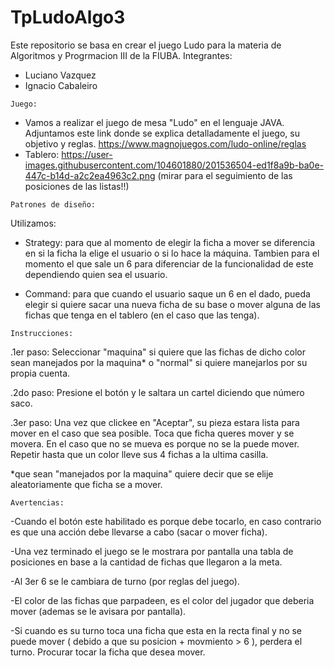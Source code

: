 # TpLudoAlgo3
Este repositorio se basa en crear el juego Ludo para la materia de Algoritmos y Progrmacion III de la FIUBA.
Integrantes: 
- Luciano Vazquez
- Ignacio Cabaleiro


`Juego: `

- Vamos a realizar el juego de mesa "Ludo" en el lenguaje JAVA.
  Adjuntamos este link donde se explica detalladamente el juego, su objetivo y reglas.
  https://www.magnojuegos.com/ludo-online/reglas
- Tablero: https://user-images.githubusercontent.com/104601880/201536504-ed1f8a9b-ba0e-447c-b14d-a2c2ea4963c2.png (mirar para el seguimiento de las posiciones de las listas!!)



`Patrones de diseño:`

Utilizamos:
    
  - Strategy: para que al momento de elegir la ficha a mover se diferencia en si la ficha la elige el usuario o si lo hace la máquina. Tambien para el momento el que sale un 6 para diferenciar de la funcionalidad de este dependiendo quien sea el usuario.
  
  - Command: para que cuando el usuario saque un 6 en el dado, pueda elegir si quiere sacar una nueva ficha de su base o mover alguna de las fichas que tenga en el           tablero (en el caso que las tenga).



   `Instrucciones:`
  
  .1er paso: Seleccionar "maquina" si quiere que las fichas de dicho color sean manejados por la maquina* o "normal" si quiere manejarlos por su propia cuenta.
  
  .2do paso: Presione el botón y le saltara un cartel diciendo que número saco.
  
  .3er paso: Una vez que clickee en "Aceptar", su pieza estara lista para mover en el caso que sea posible. Toca que ficha queres mover y se movera. En el caso que no se mueva es porque no se la puede mover. Repetir hasta que un color lleve sus 4 fichas a la ultima casilla.
  
  *que sean "manejados por la maquina" quiere decir que se elije aleatoriamente que ficha se a mover.
  
  
  `Avertencias:`
  
  -Cuando el botón este habilitado es porque debe tocarlo, en caso contrario es que una acción debe llevarse a cabo (sacar o mover ficha). 
  
  -Una vez terminado el juego se le mostrara por pantalla una tabla de posiciones en base a la cantidad de fichas que llegaron a la meta. 
  
  -Al 3er 6 se le cambiara de turno (por reglas del juego).
  
  -El color de las fichas que parpadeen, es el color del jugador que deberia mover (ademas se le avisara por pantalla). 
  
  -Si cuando es su turno toca una ficha que esta en la recta final y no se puede mover ( debido a que su posicion + movmiento > 6 ), perdera el turno. Procurar tocar la ficha que desea mover.
  
